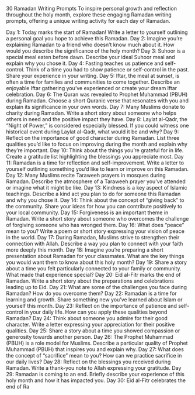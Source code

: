 30 Ramadan Writing Prompts
To inspire personal growth and reflection throughout the holy month, explore these engaging Ramadan writing prompts, offering a unique writing activity for each day of Ramadan.

Day 1: Today marks the start of Ramadan! Write a letter to yourself outlining a personal goal you hope to achieve this Ramadan.
Day 2: Imagine you’re explaining Ramadan to a friend who doesn’t know much about it. How would you describe the significance of the holy month?
Day 3: Suhoor is a special meal eaten before dawn. Describe your ideal Suhoor meal and explain why you chose it.
Day 4: Fasting teaches us patience and self-control. Think of a time you had to show patience or self-control in the past. Share your experience in your writing.
Day 5: Iftar, the meal at sunset, is often a time for families and communities to come together. Describe an enjoyable Iftar gathering you’ve experienced or create your dream Iftar celebration.
Day 6: The Quran was revealed to Prophet Muhammad (PBUH) during Ramadan. Choose a short Quranic verse that resonates with you and explain its significance in your own words.
Day 7: Many Muslims donate to charity during Ramadan. Write a short story about someone who helps others in need and the positive impact they have.
Day 8: Laylat al-Qadr, the “Night of Power,” is considered especially blessed. If you could witness one historical event during Laylat al-Qadr, what would it be and why?
Day 9: Reflect on the importance of good character during Ramadan. List three qualities you’d like to focus on improving during the month and explain why they’re important.
Day 10: Think about the things you’re grateful for in life. Create a gratitude list highlighting the blessings you appreciate most.
Day 11: Ramadan is a time for reflection and self-improvement. Write a letter to yourself outlining something you’d like to learn or improve on this Ramadan.
Day 12: Many Muslims recite Taraweeh prayers in mosques during Ramadan. Describe the atmosphere of a Taraweeh prayer you’ve attended or imagine what it might be like.
Day 13: Kindness is a key aspect of Islamic teachings. Describe a kind act you plan to do for someone this Ramadan and why you chose it.
Day 14: Think about the concept of “giving back” to the community. Share your ideas for how you can contribute positively to your local community.
Day 15: Forgiveness is an important theme in Ramadan. Write a short story about someone who overcomes the challenge of forgiving someone who has wronged them.
Day 16: What does “peace” mean to you? Write a poem or short story expressing your vision of peace in the world.
Day 17: During Ramadan, Muslims strive to strengthen their connection with Allah. Describe a way you plan to connect with your faith more deeply this month.
Day 18: Imagine you’re preparing a short presentation about Ramadan for your classmates. What are the key things you would want them to know about this holy month?
Day 19: Share a story about a time you felt particularly connected to your family or community. What made that experience special?
Day 20: Eid al-Fitr marks the end of Ramadan. Write a short story about the preparations and celebrations leading up to Eid.
Day 21: What are some of the challenges you face during Ramadan? How do you overcome them?
Day 22: Ramadan is a time for learning and growth. Share something new you’ve learned about Islam or yourself this month.
Day 23: Reflect on the importance of patience and self-control in your daily life. How can you apply these qualities beyond Ramadan?
Day 24: Think about someone you admire for their good character. Write a letter expressing your appreciation for their positive qualities.
Day 25: Share a story about a time you showed compassion or generosity towards another person.
Day 26: The Prophet Muhammad (PBUH) is a role model for Muslims. Describe a particular quality of Prophet Muhammad (PBUH) that inspires you and explain why.
Day 27: What does the concept of “sacrifice” mean to you? How can we practice sacrifice in our daily lives?
Day 28: Reflect on the blessings you received during Ramadan. Write a thank-you note to Allah expressing your gratitude.
Day 29: Ramadan is coming to an end. Briefly describe your experience of this holy month and how it has impacted you.
Day 30: Eid al-Fitr celebrates the end of Ra
